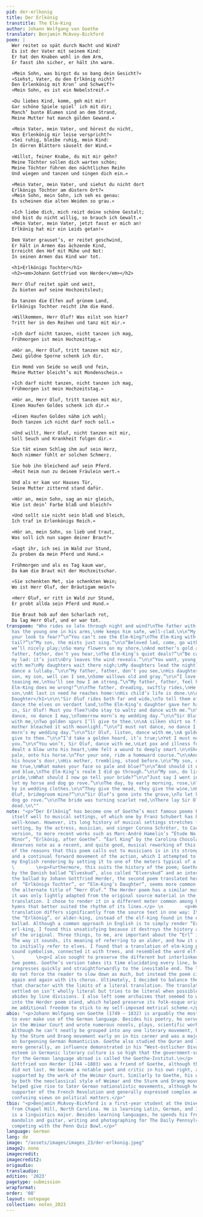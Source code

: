 ```yaml
---
pid: der-erlkonig
title: Der Erlkönig
transtitle: The Elm-King
author: Johann Wolfgang von Goethe
translator: Benjamin McAvoy-Bickford
poem: |
  Wer reitet so spät durch Nacht und Wind?
  Es ist der Vater mit seinem Kind:
  Er hat den Knaben wohl in dem Arm,
  Er fasst ihn sicher, er hält ihn warm.

  »Mein Sohn, was birgst du so bang dein Gesicht?«
  »Siehst, Vater, du den Erlkönig nicht?
  Den Erlenkönig mit Kron’ und Schweif?«
  »Mein Sohn, es ist ein Nebelstreif.«

  »Du liebes Kind, komm, geh mit mir!
  Gar schöne Spiele spiel’ ich mit dir;
  Manch’ bunte Blumen sind an dem Strand,
  Meine Mutter hat manch gülden Gewand.«

  »Mein Vater, mein Vater, und hörest du nicht,
  Was Erlenkönig mir leise verspricht?«
  »Sei ruhig, bleibe ruhig, mein Kind:
  In dürren Blättern säuselt der Wind.«

  »Willst, feiner Knabe, du mit mir gehn?
  Meine Töchter sollen dich warten schön;
  Meine Töchter führen den nächtlichen Reihn
  Und wiegen und tanzen und singen dich ein.«

  »Mein Vater, mein Vater, und siehst du nicht dort
  Erlkönigs Töchter am düstern Ort?«
  »Mein Sohn, mein Sohn, ich seh es genau:
  Es scheinen die alten Weiden so grau.«

  »Ich liebe dich, mich reizt deine schöne Gestalt;
  Und bist du nicht willig, so brauch ich Gewalt.«
  »Mein Vater, mein Vater, jetzt fasst er mich an!
  Erlkönig hat mir ein Leids getan!«

  Dem Vater grauset’s, er reitet geschwind,
  Er hält in Armen das ächzende Kind,
  Erreicht den Hof mit Mühe und Not:
  In seinen Armen das Kind war tot.

  <h1>Erlkönigs Tochter</h1>
  <h2><em>Johann Gottfried von Herder</em></h2>

  Herr Oluf reitet spät und weit,
  Zu bieten auf seine Hochzeitsleut;

  Da tanzen die Elfen auf grünem Land,
  Erlkönigs Tochter reicht ihm die Hand.

  »Willkommen, Herr Oluf! Was eilst von hier?
  Tritt her in den Reihen und tanz mit mir.«

  »Ich darf nicht tanzen, nicht tanzen ich mag,
  Frühmorgen ist mein Hochzeittag.«

  »Hör an, Herr Oluf, tritt tanzen mit mir,
  Zwei güldne Sporne schenk ich dir.

  Ein Hemd von Seide so weiß und fein,
  Meine Mutter bleicht’s mit Mondenschein.«

  »Ich darf nicht tanzen, nicht tanzen ich mag,
  Frühmorgen ist mein Hochzeitstag.«

  »Hör an, Herr Oluf, tritt tanzen mit mir,
  Einen Haufen Goldes schenk ich dir.«

  »Einen Haufen Goldes nähm ich wohl;
  Doch tanzen ich nicht darf noch soll.«

  »Und willt, Herr Oluf, nicht tanzen mit mir,
  Soll Seuch und Krankheit folgen dir.«

  Sie tät einen Schlag ihm auf sein Herz,
  Noch nimmer fühlt er solchen Schmerz.

  Sie hob ihn bleichend auf sein Pferd.
  »Reit heim nun zu deinem Fräulein wert.«

  Und als er kam vor Hauses Tür,
  Seine Mutter zitternd stand dafür.

  »Hör an, mein Sohn, sag an mir gleich,
  Wie ist dein’ Farbe blaß und bleich?«

  »Und sollt sie nicht sein blaß und bleich,
  Ich traf in Erlenkönigs Reich.«

  »Hör an, mein Sohn, so lieb und traut,
  Was soll ich nun sagen deiner Braut?«

  »Sagt ihr, ich sei im Wald zur Stund,
  Zu proben da mein Pferd und Hund.«

  Frühmorgen und als es Tag kaum war,
  Da kam die Braut mit der Hochzeitschar.

  »Sie schenkten Met, sie schenkten Wein;
  Wo ist Herr Oluf, der Bräutigam mein?«

  »Herr Oluf, er ritt in Wald zur Stund,
  Er probt allda sein Pferd und Hund.«

  Die Braut hob auf den Scharlach rot,
  Da lag Herr Oluf, und er war tot.
transpoem: "Who rides so late through night and wind?\nThe father with his lad: \nHe
  has the young one in his arms,\nHe keeps him safe, well-clad.\n\n“My son, what brings
  your look to fear?”\n“You can’t see the Elm-King?\nThe Elm-King with his crown and
  tail?”\n“My son, the mists just sing.”\n\n“Beloved lad, come, go with me!\nThe games
  we’ll nicely play;\nSo many flowers on my shore,\nAnd mother’s gold array.”\n\n“My
  father, father, don’t you hear,\nThe Elm-King’s quiet deals?”\n“Be calm, stay calm,
  my lad: it’s just\nDry leaves the wind reveals.”\n\n“You want, young sir, to go
  with me?\nMy daughters wait there nigh;\nMy daughters lead the nightly waltz,\nAnd
  dance a lullaby.”\n\n“My father, father, don’t you see,\nHis daughters’ dark display?”\n“My
  son, my son, well can I see,\nSome willows old and gray.”\n\n“I love your figure,
  teasing me,\nYou’ll see how I am strong.”\n“My father, father, feel his touch!\nThe
  Elm-King does me wrong!”\n\nThe father, dreading, swiftly rides,\nHe holds his groaning
  son,\nAt last in need he reaches home:\nHis child’s life is done.\n\n<h1>Elm-King's
  Daughter</h1>\n\n\"Sir Oluf rides both far and wide,\nTo tell them of his marriage-bride;\n\nThere
  dance the elves on verdant land,\nThe Elm-King’s daughter gave her hand.\n\n“Come
  in, Sir Oluf! Must you flee?\nDo stay to waltz and dance with me.”\n\n“I must not
  dance, no dance I may,\nTomorrow morn’s my wedding day.”\n\n“Sir Oluf, listen, dance
  with me,\nTwo golden spurs I’ll give to thee.\n\nA silken shirt so fine and white,\nMy
  mother bleached it with moonlight.”\n\n“I must not dance, no dance I may,\nTomorrow
  morn’s my wedding day.”\n\n“Sir Oluf, listen, dance with me,\nA golden hoard I’ll
  give to thee.”\n\n“I’d take a golden hoard, it’s true;\nYet I must never dance with
  you.”\n\n“You won’t, Sir Oluf, dance with me,\nLet pox and illness follow thee.”\n\nShe
  dealt a blow unto his heart,\nHe felt a wound to deeply smart.\n\nShe helped him,
  pale, onto his horse.\n“For your one, ride a homeward course.”\n\nAnd as he reached
  his house’s door,\nHis mother, trembling, stood before.\n\n“My son, do listen, tell
  me true,\nWhat makes your face so pale and blue?”\n\n“And should it not be pale
  and blue,\nThe Elm-King’s realm I did go through.”\n\n“My son, do listen, my dear
  pride,\nWhat should I now go tell your bride?”\n\n“Just say I went into the grove\nTo
  let my horse and dog go rove.”\n\nThe day, by early morning, rose,\nThe bride came
  by in wedding clothes.\n\n“They give the mead, they give the wine,\nOh where’s Sir
  Oluf, bridegroom mine?”\n\n“Sir Oluf’s gone into the grove,\nTo let his horse and
  dog go rove.”\n\nThe bride was turning scarlet red,\nThere lay Sir Oluf, he was
  dead.\n\""
note: "<p>“Der Erlkönig” has become one of Goethe’s most famous poems because it lends
  itself well to musical settings, of which one by Franz Schubert has become the most
  well-known. However, its long history of musical settings stretches from the first
  setting, by the actress, musician, and singer Corona Schröter, to Carl Loewe’s popular
  version, to more recent works such as Marc-André Hamelin’s “Étude No. 8 in B-Flat
  Minor”, “Erlkönig, after Goethe”. “Earl King” by the Carolina Chocolate Drops also
  deserves note as a recent, and quite good, musical reworking of this scene. Some
  of the reasons that this poem calls out to musicians is in its strong sense of rhyme
  and a continual forward movement of the action, which I attempted to imitate in
  my English rendering by setting it to one of the meters typical of a ballad.</p> \n
  \        \n<p>Furthermore, this suits the history of the poem; Goethe was inspired
  by the Danish ballad “Elveskud”, also called “Elverskud” and an interpretation of
  the ballad by Johann Gottfried Herder, the second poem translated here. The title
  of  “Erlkönigs Tochter”, or “Elm-King’s Daughter”, seems more common to me than
  the alternate title of “Herr Oluf.” The Herder poem has a similar musicality, since
  it was only lightly adapted from the original source material in the process of
  translation. I chose to render it in a different meter common among ballads and
  hymns that better suited the rhythm of its lines.</p> \n        <p>However, Herder’s
  translation differs significantly from the source text in one way: It discusses
  the “Erlkönig”, or alder-king, instead of the elf-king found in the earlier Danish
  ballad. Although a common approach in English is to simply render “Erlkönig” as
  erl-king, I found this unsatisfying because it destroys the history and meaning
  of the original. Three things, to me, are important about the “Erl” in “Erlkönig”:
  The way it sounds, its meaning of referring to an alder, and how it was supposed
  to initially refer to elves. I found that a translation of elm-king preserved the
  sound symbolism, connected it with trees, and resembled the word elf-king.</p> \n
  \        \n<p>I also sought to preserve the different but interlinked feels of the
  two poems. Goethe’s version takes its time elucidating every line, but the poem
  progresses quickly and straightforwardly to the inevitable end. The lines of Herder
  do not force the reader to slow down as much, but instead the poem circles back
  again and again with its chorus. Ultimately, I decided to balance the need to preserve
  that character with the limits of a literal translation. The translation that I
  settled on isn’t wholly literal but tries to be literal when possible and strictly
  abides by line divisions. I also left some archaisms that seemed to want to sneak
  into the Herder poem stand, which helped preserve its folk-esque origins while giving
  me additional freedom to stick to my self-imposed metrical scheme.</p>"
abio: "<p>Johann Wolfgang von Goethe (1749 – 1832) is arguably the most famous author
  to ever make use of the German language. Besides his poetry, he served as an adviser
  in the Weimar Court and wrote numerous novels, plays, scientific works, and articles.
  Although he can’t neatly be grouped into any one literary movement, he was influenced
  by the Sturm und Drang movement early on in his career and was a major influence
  on burgeoning German Romanticism. Goethe also studied the Quran and Islamic literature
  more generally, an influence demonstrated in his “West-östlicher Divan.” Goethe’s
  esteem in Germanic literary culture is so high that the government-supported foundation
  for the German language abroad is called the Goethe-Institut.\n</p>        \n\n<p>Johann
  Gottfried von Herder (1744 –1803) was a friend of Goethe, although their relationship
  did not last. He became a notable poet and critic in his own right, and was also
  supported by the work of the Weimar Court. Similarly to Goethe, his work is influenced
  by both the neoclassical style of Weimar and the Sturm und Drang movement. His views
  helped give rise to later German nationalistic movements, although he was also a
  supporter of the French Revolution and generally expressed complex and sometimes
  confusing views on political matters.</p>"
tbio: "<p>Benjamin McAvoy-Bickford is a first-year student at the University of Pennsylvania
  from Chapel Hill, North Carolina. He is learning Latin, German, and Indonesian and
  is a linguistics major. Besides learning languages, he spends his free time playing
  mandolin and guitar, writing and photographing for The Daily Pennsylvanian, and
  competing with the Penn Quiz Bowl.</p>"
language: German
lang: de
image: "/assets/images/images_23/der-erlkonig.jpeg"
image2: none
imagecredit: 
imagecredit2: 
origaudio: 
translaudio: 
edition: '2023'
pagetype: submission
wrapformat: 
order: '08'
layout: notepage
collection: notes_2023
---
```

